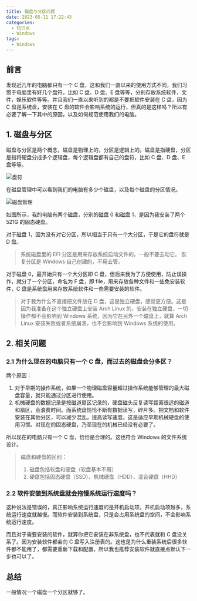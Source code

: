 ```yaml
---
title: 磁盘与分区问题
date: 2023-05-11 17:22:43
categories:
  - 知识点
  - Windows
tags:
  - Windows
---
```


## 前言

发现近几年的电脑都只有一个 C 盘，这和我们一直以来的使用方式不同，我们习惯于电脑里有好几个盘符，比如 C 盘、D 盘、E 盘等等，分别存放系统软件，文件，娱乐软件等等。并且我们一直以来听到的都是不要把软件安装在 C 盘，因为 C 盘是系统盘，安装在 C 盘的软件会影响系统的运行，但真的是这样吗？所以有必要了解一下其中的原因，以及如何规范使用我们的电脑。

<!-- more -->

## 1. 磁盘与分区

磁盘与分区是两个概念，磁盘是物理上的，分区是逻辑上的。磁盘是指硬盘，分区是指将硬盘分成多个逻辑盘，每个逻辑盘都有自己的盘符，比如 C 盘、D 盘、E 盘等等。

![盘符](https://pic2.imgdb.cn/item/645d036c0d2dde57775b48e8.jpg)

在磁盘管理中可以看到我们的电脑有多少个磁盘，以及每个磁盘的分区情况。

![磁盘管理](https://pic2.imgdb.cn/item/645d045b0d2dde57775c4ed8.jpg)

如图所示，我的电脑有两个磁盘，分别的磁盘 0 和磁盘 1，是因为我安装了两个 521G 的固态硬盘。

对于磁盘 1，因为没有对它分区，所以相当于只有一个大分区，于是它的盘符就是 D 盘。

> 系统磁盘里的 EFI 分区是用来存放系统启动文件的，一般不要去动它。
> 恢复分区是 Windows 自己创建的，不用去管。

对于磁盘 0，最开始只有一个大分区即 C 盘，但后来我为了方便使用，防止误操作，就分了一个分区，命名为 F 盘，即 file，用来存放各种文件和一些免安装软件，C 盘是系统盘用来存放系统软件和一些需要安装的软件。

> 对于我为什么不直接把文件放在 D 盘，这是独立硬盘，感觉更方便。这是因为我准备在这个独立硬盘上安装 Arch Linux 的，安装在独立硬盘，一切操作都不会影响到 Windows 系统，因为它在另外一个磁盘上，就算 Arch Linux 安装失败或者系统崩溃，也不会影响到 Windows 系统的使用。

## 2. 相关问题

### 2.1 为什么现在的电脑只有一个 C 盘，而过去的磁盘会分多区？

两个原因：

1. 对于早期的操作系统，如果一个物理磁盘容量超过操作系统能够管理的最大磁盘容量，就只能通过分区进行使用。
2. 机械硬盘的数据记录是按磁道扇区记录的，硬盘磁头反复读写距离很远的磁道和扇区，会浪费时间。而系统盘恰恰不断有数据读写，碎片多。把文档和软件安装在其他分区，可以减少混乱，提高读写速度。这是适应早期机械硬盘的使用习惯。对现在的固态硬盘，乃至现在的机械已经没有必要了。

所以现在的电脑只有一个 C 盘，恰恰是合理的。这也符合 Windows 的文件系统设计。

> 磁盘和硬盘的区别：
>
> 1. 磁盘包括软盘和硬盘（软盘基本不用）
> 2. 硬盘包括固态硬盘（SSD）、机械硬盘（HDD）、混合硬盘（HHD）

### 2.2 软件安装到系统盘就会拖慢系统运行速度吗？

这种说法是错误的，真正影响系统运行速度的是开机启动项，开机启动项越多，系统运行速度就越慢。而软件安装到系统盘，只是会占用系统盘的空间，不会影响系统运行速度。

而且对于需要安装的软件，就算你把它安装在非系统盘，也不代表就和 C 盘没关系了。因为安装软件都会向 C 盘写入注册表的。这也是为什么重装系统后很多软件都不能用了，都需要重新下载和配置，所以我也推荐安装软件就直接点默认下一步也可以了。

## 总结

一般情况一个磁盘一个分区就够了。
